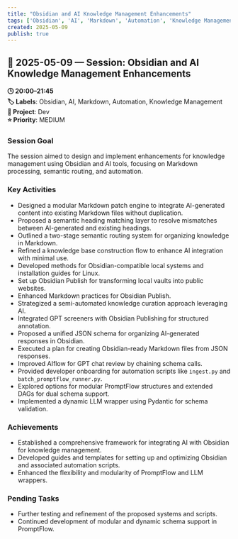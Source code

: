```yaml
---
title: "Obsidian and AI Knowledge Management Enhancements"
tags: ['Obsidian', 'AI', 'Markdown', 'Automation', 'Knowledge Management']
created: 2025-05-09
publish: true
---
```


## 📅 2025-05-09 — Session: Obsidian and AI Knowledge Management Enhancements

**🕒 20:00–21:45**  
**🏷️ Labels**: Obsidian, AI, Markdown, Automation, Knowledge Management  
**📂 Project**: Dev  
**⭐ Priority**: MEDIUM  


### Session Goal
The session aimed to design and implement enhancements for knowledge management using Obsidian and AI tools, focusing on Markdown processing, semantic routing, and automation.

### Key Activities
- Designed a modular Markdown patch engine to integrate AI-generated content into existing Markdown files without duplication.
- Proposed a semantic heading matching layer to resolve mismatches between AI-generated and existing headings.
- Outlined a two-stage semantic routing system for organizing knowledge in Markdown.
- Refined a knowledge base construction flow to enhance AI integration with minimal use.
- Developed methods for Obsidian-compatible local systems and installation guides for Linux.
- Set up Obsidian Publish for transforming local vaults into public websites.
- Enhanced Markdown practices for Obsidian Publish.
- Strategized a semi-automated knowledge curation approach leveraging AI.
- Integrated GPT screeners with Obsidian Publishing for structured annotation.
- Proposed a unified JSON schema for organizing AI-generated responses in Obsidian.
- Executed a plan for creating Obsidian-ready Markdown files from JSON responses.
- Improved AIflow for GPT chat review by chaining schema calls.
- Provided developer onboarding for automation scripts like `ingest.py` and `batch_promptflow_runner.py`.
- Explored options for modular PromptFlow structures and extended DAGs for dual schema support.
- Implemented a dynamic LLM wrapper using Pydantic for schema validation.

### Achievements
- Established a comprehensive framework for integrating AI with Obsidian for knowledge management.
- Developed guides and templates for setting up and optimizing Obsidian and associated automation scripts.
- Enhanced the flexibility and modularity of PromptFlow and LLM wrappers.

### Pending Tasks
- Further testing and refinement of the proposed systems and scripts.
- Continued development of modular and dynamic schema support in PromptFlow.
